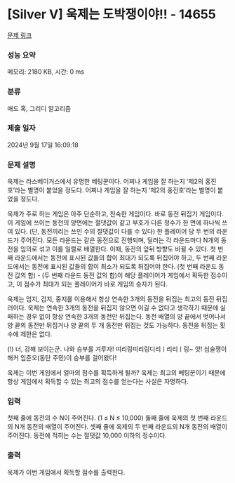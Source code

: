 # [Silver V] 욱제는 도박쟁이야!! - 14655 

[문제 링크](https://www.acmicpc.net/problem/14655) 

### 성능 요약

메모리: 2180 KB, 시간: 0 ms

### 분류

애드 혹, 그리디 알고리즘

### 제출 일자

2024년 9월 17일 16:09:18

### 문제 설명

<p>욱제는 라스베이거스에서 유명한 베팅꾼이다. 어찌나 게임을 잘 하는지 ‘제2의 홍진호’라는 별명이 붙었을 정도다. 어찌나 게임을 잘 하는지 ‘제2의 홍진호’라는 별명이 붙었을 정도다.</p>

<p>욱제가 주로 하는 게임은 아주 단순하고, 친숙한 게임이다. 바로 동전 뒤집기 게임이다. 이 게임에 쓰이는 동전의 양면에는 절댓값이 같고 부호가 다른 정수가 한 면에 하나씩 쓰여 있다. (단, 동전끼리는 쓰인 수의 절댓값이 다를 수 있다) 한 플레이어 당 두 번의 라운드가 주어진다. 모든 라운드는 같은 동전으로 진행되며, 딜러는 각 라운드마다 N개의 동전을 임의로 섞고 이를 일렬로 배열한다. 이때, 동전의 앞뒤 방향도 바뀔 수 있다. 첫 번째 라운드에서는 동전에 표시된 값들의 합이 최대가 되도록 뒤집어야 하고, 두 번째 라운드에서는 동전에 표시된 값들의 합이 최소가 되도록 뒤집어야 한다. (첫 번째 라운드 동전 값의 합) - (두 번째 라운드 동전 값의 합)이 해당 플레이어가 게임에서 획득한 점수이고, 이 점수가 최대가 되는 플레이어가 바로 게임의 승자가 된다.</p>

<p>욱제는 엄지, 검지, 중지를 이용해서 항상 연속한 3개의 동전을 뒤집는 최고의 동전 뒤집러이다. 욱제는 연속한 3개의 동전을 뒤집지 않으면 이길 수 없다고 생각하기 때문에 실패하는 경우 없이 항상 연속한 3개의 동전만 뒤집는다. 동전 배열의 양 끝에서 벗어나서 양 끝의 동전만 뒤집거나 양 끝의 두 개 동전만 뒤집는 것도 가능하다. 동전을 뒤집는 횟수에 제한은 없다.</p>

<p>(!) 너, 강해 보이는군. 나와 승부를 겨루자! 띠리링띠리링디리ㅣ리리ㅣ링~ 앗! 심술쟁이 해커 임준오(동탄 주민)이 승부를 걸어왔다!</p>

<p>욱제는 이번 게임에서 얼마의 점수를 획득하게 될까? 욱제는 최고의 베팅꾼이기 때문에 항상 게임에서 획득할 수 있는 최고의 점수를 얻는다는 사실은 자명하다.</p>

### 입력 

 <p>첫째 줄에 동전의 수 N이 주어진다. (1 ≤ N ≤ 10,000) 둘째 줄에 욱제의 첫 번째 라운드의 N개 동전의 배열이 주어진다. 셋째 줄에 욱제의 두 번째 라운드의 N개 동전의 배열이 주어진다. 동전에 적히는 수는 절댓값 10,000 이하의 정수이다.</p>

### 출력 

 <p>욱제가 이번 게임에서 획득할 점수를 출력한다.</p>

